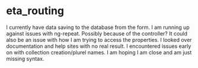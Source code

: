 # eta_routing

I currently have data saving to the database from the form. I am running up against issues with ng-repeat. Possibly because of the controller?
It could also be an issue with how I am trying to access the properties. I looked over documentation and help sites with no real result. I encountered
issues early on with collection creation/plurel names. I am hoping I am close and am just missing syntax.
